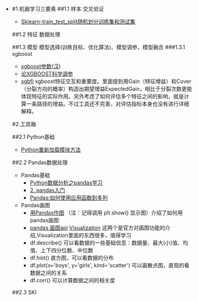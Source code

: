 - #1.机器学习三要素
  ##1.1 样本
  交叉验证
  - [Sklearn-train_test_split随机划分训练集和测试集](http://blog.csdn.net/cherdw/article/details/54881167)

  ##1.2 特征
  数据处理

  ##1.3 模型
  模型选择(训练目标、优化算法)、模型调参、模型融合
  ###1.3.1 xgboost
  - [xgboost参数](http://xgboost.readthedocs.io/en/latest/parameter.html)([汉](http://blog.sina.com.cn/s/blog_9132d85b0102w65l.html))
  - [论XGBOOST科学调参](https://zhuanlan.zhihu.com/p/25308120)
  - [xgbfi](https://github.com/limexp/xgbfir)  xgboost特征交互和重要度。里面提到用Gain（特征增益）和Cover（分裂方向的概率）构造出期望增益ExpectedGain，相比于分裂次数更能体现特征的实际作用。另外考虑了如何评估多个特征之间的影响，就是计算一条路径的增益。不过工具还不完善，对评估指标本身也没有进行详细解释。

  #2.工具箱

  ##2.1 Python基础

  - [Python重新加载模块方法](https://segmentfault.com/a/1190000004215928)

  ##2.2 Pandas数据处理

  - Pandas基础
    - [Python数据分析之pandas学习](http://www.cnblogs.com/nxld/p/6058591.html)
    - [2. pandas入门](http://pda.readthedocs.io/en/latest/chp5.html)
    - [Pandas:如何使用应用函数到多列](http://www.developerq.com/article/1499171945)
  - Pandas画图
    - [用Pandas作图](http://cloga.info/python/2014/02/23/Plotting_with_Pandas/) （注：记得调用 plt.show() 显示图）介绍了如何用pandas画图
    - [pandas 画图api](http://pandas.pydata.org/pandas-docs/stable/api.html#api-dataframe-plotting)   [Visualization](http://pandas.pydata.org/pandas-docs/stable/visualization.html) 这两个是官方对画图功能的介绍,Visualization里面的东西很多，值得学习
    - df.describe()  可以看数据的一些基础信息：数据量、最大(小)值、均值、上下四分位数、中位数
    - df.hist()  直方图，可以看数据的分布
    - df.plot(x='boys', y='girls', kind='scatter')  可以画散点图，直观的看数据之间的关系
    - df.corr()  可以计算数据之间的相关度

  ##2.3 SKI